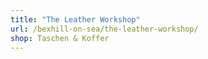 ```yaml
---
title: "The Leather Workshop"
url: /bexhill-on-sea/the-leather-workshop/
shop: Taschen & Koffer
---
```

